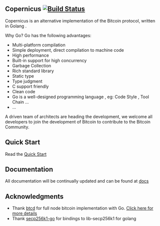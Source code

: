 ## Copernicus  [![Build Status](https://travis-ci.org/copernet/copernicus.svg?branch=master)](https://travis-ci.org/copernet/copernicus)

Copernicus is an alternative implementation of the Bitcoin protocol, written in Golang .

Why Go? Go has the following advantages:

* Multi-platform compilation
* Simple deployment, direct compilation to machine code
* High performance
* Built-in support for high concurrency
* Garbage Collection
* Rich standard library
* Static type
* Type judgment
* C support friendly
* Clean code 
* Go is a well-designed programming language , eg: Code Style , Tool Chain ...
* ...

A driven team of architects are heading the development, we welcome all developers to join the development of Bitcoin to contribute to the Bitcoin Community.

## Quick Start
  Read the [Quick Start](/docs/QUICKSTART.md) 
## Documentation
All documentation will be continually updated and can be found at [docs](https://www.copernicuscore.org)
## Acknowledgments
* Thank [btcd](https://github.com/btcsuite/btcd) for full node bitcoin implementation with Go. [Click here for more details](https://www.copernicuscore.org/btcd.html)
* Thank [secp256k1-go](https://github.com/btccom/secp256k1-go) for bindings to lib-secp256k1 for golang